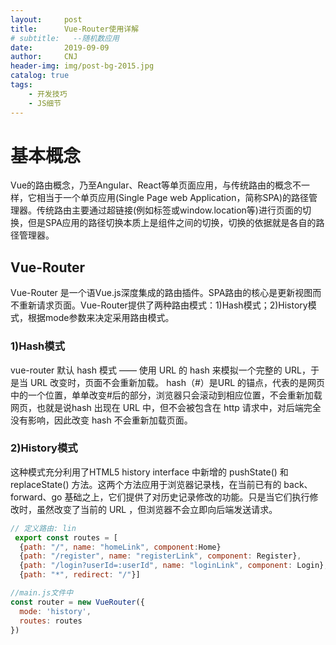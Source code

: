 ```yaml
---
layout:     post
title:      Vue-Router使用详解
# subtitle:   --随机数应用
date:       2019-09-09
author:     CNJ
header-img: img/post-bg-2015.jpg
catalog: true
tags:
    - 开发技巧
    - JS细节
---
```


# 基本概念
Vue的路由概念，乃至Angular、React等单页面应用，与传统路由的概念不一样，它相当于一个单页应用(Single Page web Application，简称SPA)的路径管理器。传统路由主要通过超链接(例如<a>标签或window.location等)进行页面的切换，但是SPA应用的路径切换本质上是组件之间的切换，切换的依据就是各自的路径管理器。
## Vue-Router
Vue-Router 是一个语Vue.js深度集成的路由插件。SPA路由的核心是更新视图而不重新请求页面。Vue-Router提供了两种路由模式：1)Hash模式；2)History模式，根据mode参数来决定采用路由模式。
### 1)Hash模式
vue-router 默认 hash 模式 —— 使用 URL 的 hash 来模拟一个完整的 URL，于是当 URL 改变时，页面不会重新加载。 hash（#）是URL 的锚点，代表的是网页中的一个位置，单单改变#后的部分，浏览器只会滚动到相应位置，不会重新加载网页，也就是说hash 出现在 URL 中，但不会被包含在 http 请求中，对后端完全没有影响，因此改变 hash 不会重新加载页面。
### 2)History模式
这种模式充分利用了HTML5 history interface 中新增的 pushState() 和 replaceState() 方法。这两个方法应用于浏览器记录栈，在当前已有的 back、forward、go 基础之上，它们提供了对历史记录修改的功能。只是当它们执行修改时，虽然改变了当前的 URL ，但浏览器不会立即向后端发送请求。

```javascript
// 定义路由: lin
 export const routes = [ 
  {path: "/", name: "homeLink", component:Home}
  {path: "/register", name: "registerLink", component: Register},
  {path: "/login?userId=:userId", name: "loginLink", component: Login},
  {path: "*", redirect: "/"}]

//main.js文件中
const router = new VueRouter({
  mode: 'history',
  routes: routes
})
```